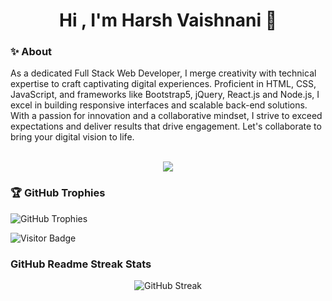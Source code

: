 <h1 align="center"> Hi , I'm Harsh Vaishnani 👋</h1>

<!--
**Harsh-Vaishnani/Harsh-Vaishnani** is a ✨ _special_ ✨ repository because its `README.md` (this file) appears on your GitHub profile.


Here are some ideas to get you started:

- 🔭 I’m currently working on ...
- 🌱 I’m currently learning ...
- 👯 I’m looking to collaborate on ...
- 🤔 I’m looking for help with ...
- 💬 Ask me about ...
- 📫 How to reach me: ...
- 😄 Pronouns: ...
- ⚡ Fun fact: ...
-->


<h3 > ✨ About </h4>
<p>As a dedicated Full Stack Web Developer, I merge creativity with technical expertise to craft captivating digital experiences. Proficient in HTML, CSS, JavaScript, and frameworks like Bootstrap5, jQuery, React.js and Node.js, I excel in building responsive interfaces and scalable back-end solutions. With a passion for innovation and a collaborative mindset, I strive to exceed expectations and deliver results that drive engagement. Let's collaborate to bring your digital vision to life.</p> <br>



<div align="center">
<img src="https://r4.wallpaperflare.com/wallpaper/435/542/549/javascript-google-node-js-html-microsoft-visual-studio-hd-wallpaper-37820829361743c78ebe5d791ed75946.jpg"></div>

<h3>🏆 GitHub Trophies </h3>

![GitHub Trophies](https://github-profile-trophy.vercel.app/?username=Harsh-Vaishnani&theme=radical)

![Visitor Badge](https://komarev.com/ghpvc/?username=Harsh-Vaishnani&color=blue&style=flat-square)

<h3>GitHub Readme Streak Stats</h3>
<p align="center">
  <img src="https://github-readme-streak-stats.herokuapp.com/?user=Harsh-Vaishnani" alt="GitHub Streak" />
</p> 
